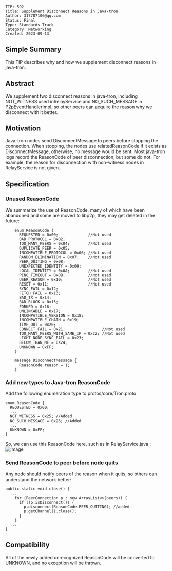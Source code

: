  ```
TIP: 592
Title: Supplement Disconnect Reasons in Java-tron
Author: 317787106@qq.com
Status: Final
Type: Standards Track
Category: Networking
Created: 2023-09-13
```

## Simple Summary

This TIP describes why and how we supplement disconnect reasons in java-tron.

## Abstract

We supplement two disconnect reasons in java-tron, including NOT\_WITNESS used inRelayService and NO\_SUCH\_MESSAGE in P2pEventHandlerImpl, so other peers can acquire the reason why we disconnect with it better.

## Motivation

Java-tron nodes send DisconnectMessage to peers before stopping the connection. When stopping, the nodes use relatedReasonCode if it exists as DisconnectMessage, otherwise, no message would be sent. Most java-tron logs record the ReasonCode of peer disconnection, but some do not. For example, the reason for disconnection with non-witness nodes in RelayService is not given.

## Specification

### Unused ReasonCode

We summarize the use of ReasonCode, many of which have been abandoned and some are moved to libp2p, they may get deleted in the future:
```
    enum ReasonCode {
      REQUESTED = 0x00;             //Not used
      BAD_PROTOCOL = 0x02;         
      TOO_MANY_PEERS = 0x04;        //Not used
      DUPLICATE_PEER = 0x05;       
      INCOMPATIBLE_PROTOCOL = 0x06; //Not used
      RANDOM_ELIMINATION = 0x07;    //Not used
      PEER_QUITING = 0x08;          
      UNEXPECTED_IDENTITY = 0x09;   
      LOCAL_IDENTITY = 0x0A;        //Not used
      PING_TIMEOUT = 0x0B;          //Not used
      USER_REASON = 0x10;           //Not used
      RESET = 0x11;                 //Not used
      SYNC_FAIL = 0x12;
      FETCH_FAIL = 0x13;
      BAD_TX = 0x14;
      BAD_BLOCK = 0x15;
      FORKED = 0x16;
      UNLINKABLE = 0x17;
      INCOMPATIBLE_VERSION = 0x18;
      INCOMPATIBLE_CHAIN = 0x19;
      TIME_OUT = 0x20;
      CONNECT_FAIL = 0x21;                //Not used
      TOO_MANY_PEERS_WITH_SAME_IP = 0x22; //Not used
      LIGHT_NODE_SYNC_FAIL = 0x23;   
      BELOW_THAN_ME = 0X24;
      UNKNOWN = 0xFF;
    }

    message DisconnectMessage {
      ReasonCode reason = 1;
    }
```
### Add new types to Java-tron ReasonCode

Add the following enumeration type to protos/core/Tron.proto

    enum ReasonCode {
      REQUESTED = 0x00;         
      ...
      NOT_WITNESS = 0x25; //Added
      NO_SUCH_MESSAGE = 0x26; //Added
      ...
      UNKNOWN = 0xFF;
    }

So, we can use this ReasonCode here, such as in RelayService.java :
![image](https://github.com/tronprotocol/tips/assets/23312631/b3cd8efa-8e7b-41c7-a3fc-e7f8166b1efe)

### Send ReasonCode to peer before node quits

Any node should notify peers of the reason when it quits, so others can understand the network better:
```
public static void close() {
  ...
    for (PeerConnection p : new ArrayList<>(peers)) {
      if (!p.isDisconnect()) {
        p.disconnect(ReasonCode.PEER_QUITING); //added
        p.getChannel().close();
      }
    }
  ...
}
```
## Compatibility

All of the newly added unrecognized ReasonCode will be converted to UNKNOWN, and no exception will be thrown.
